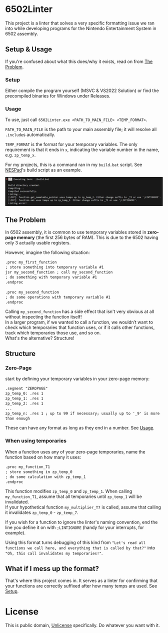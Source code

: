# 6502Linter
This project is a linter that solves a very specific formatting issue we ran into while developing programs for the Nintendo Entertainment System in 6502 assembly.

## Setup & Usage
If you're confused about what this does/why it exists, read on from [The Problem](https://github.com/Akadeax/6502-linter?tab=readme-ov-file#the-problem).

### Setup
Either compile the program yourself (MSVC & VS2022 Solution) or find the precompiled binaries for Windows under Releases.

### Usage
To use, just call `6502Linter.exe <PATH_TO_MAIN_FILE> <TEMP_FORMAT>`.


`PATH_TO_MAIN_FILE` is the path to your main assembly file; it will resolve all `.include`s automatically.

`TEMP_FORMAT` is the format for your temporary variables. The only requirement is that it ends in `x`, indicating the variable number in the name, e.g. `zp_temp_x`.

For my projects, this is a command ran in my `build.bat` script. See [NESPad](https://github.com/Akadeax/nespad/blob/main/build.bat)'s build script as an example.

![Image of console output using the linker](./RepoIMG/LintOutput.jpg)

## The Problem
In 6502 assembly, it is common to use temporary variables stored in **zero-page memory** (the first 256 bytes of RAM). This is due to the 6502 having only 3 actually usable registers.

However, imagine the following situation:
```x86asm
.proc my_first_function
; store something into temporary variable #1
jsr my_second_function ; call my_second_function
; do something with temporary variable #1
.endproc

.proc my_second_function
; do some operations with temporary variable #1
.endproc
```
Calling `my_second_function` has a side effect that isn't very obvious at all without inspecting the function itself!
<br>
In a larger program, if we wanted to call a function, we wouldn’t want to check which temporaries that function uses, or if it calls other functions, track which temporaries those use, and so on.
<br>
What's the alternative? Structure!

## Structure
### Zero-Page
start by defining your temporary variables in your zero-page memory:
```x86asm
.segment "ZEROPAGE"
zp_temp_0: .res 1
zp_temp_1: .res 1
zp_temp_2: .res 1
...
zp_temp_n: .res 1 ; up to 99 if necessary; usually up to '_9' is more than enough
```
These can have any format as long as they end in a number. See [Usage](https://github.com/Akadeax/6502-linter?tab=readme-ov-file#usage).

### When using temporaries
When a function uses any of your zero-page temporaries, name the function based on how many it uses:
```x86asm
.proc my_function_T1
; store something in zp_temp_0
; do some calculation with zp_temp_1
.endproc
```
This function modifies `zp_temp_0` and `zp_temp_1`. When calling `my_function_T1`, assume that all temporaries until `zp_temp_1` will be invalidated. 
<br>
If your hypothetical function `my_multiplier_T7` is called, assume that calling it invalidates `zp_temp_0` - `zp_temp_7`.

If you wish for a function to ignore the linter's naming convention, end the line you define it on with `;LINTIGNORE` (handy for your interrupts, for example).

Using this format turns debugging of this kind from `"Let's read all functions we call here, and everything that is called by that?"` into `"Oh, this call invalidates my temporaries!"`.



## What if I mess up the format?
That's where this project comes in. It serves as a linter for confirming that your functions are correctly suffixed after how many temps are used. See [Setup](https://github.com/Akadeax/6502-linter?tab=readme-ov-file#setup).

# License
This is public domain, [Unlicense](https://unlicense.org/) specifically. Do whatever you want with it.
